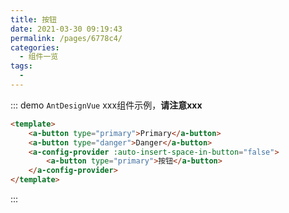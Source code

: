 ```yaml
---
title: 按钮
date: 2021-03-30 09:19:43
permalink: /pages/6778c4/
categories:
  - 组件一览
tags:
  - 
---
```

::: demo  `AntDesignVue` xxx组件示例，**请注意xxx**
```html
<template>
	<a-button type="primary">Primary</a-button>
	<a-button type="danger">Danger</a-button>
	<a-config-provider :auto-insert-space-in-button="false">
		<a-button type="primary">按钮</a-button>
	</a-config-provider>
</template>
```
:::